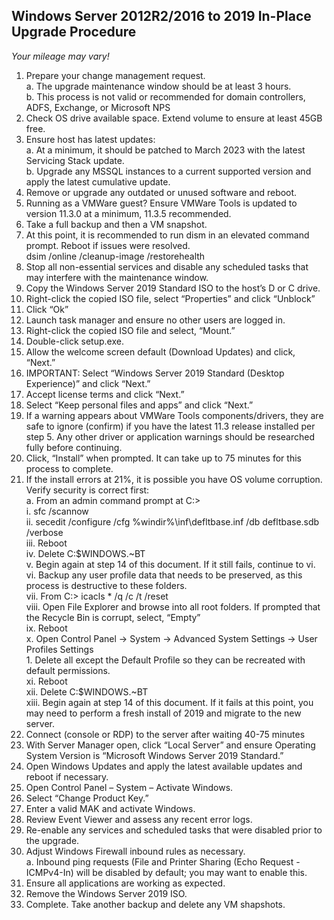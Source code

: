 ## Windows Server 2012R2/2016 to 2019 In-Place Upgrade Procedure  
*Your mileage may vary!*  
  
1.	Prepare your change management request.  
    a.	The upgrade maintenance window should be at least 3 hours.  
    b.	This process is not valid or recommended for domain controllers, ADFS, Exchange, or Microsoft NPS  
2.	Check OS drive available space.  Extend volume to ensure at least 45GB free.  
3.	Ensure host has latest updates:  
    a.	At a minimum, it should be patched to March 2023 with the latest Servicing Stack update.  
    b.	Upgrade any MSSQL instances to a current supported version and apply the latest cumulative update.  
4.	Remove or upgrade any outdated or unused software and reboot.  
5.	Running as a VMWare guest?  Ensure VMWare Tools is updated to version 11.3.0 at a minimum, 11.3.5 recommended.  
6.	Take a full backup and then a VM snapshot.  
7.	At this point, it is recommended to run dism in an elevated command prompt. Reboot if issues were resolved.  
    dsim /online /cleanup-image /restorehealth  
8.	Stop all non-essential services and disable any scheduled tasks that may interfere with the maintenance window.  
9.	Copy the Windows Server 2019 Standard ISO to the host’s D or C drive.  
10.	Right-click the copied ISO file, select “Properties” and click “Unblock”  
11.	Click “Ok”  
12.	Launch task manager and ensure no other users are logged in.  
13.	Right-click the copied ISO file and select, “Mount.”  
14.	Double-click setup.exe.  
15.	Allow the welcome screen default (Download Updates) and click, “Next.”  
16.	IMPORTANT: Select “Windows Server 2019 Standard (Desktop Experience)” and click “Next.”  
17.	Accept license terms and click “Next.”  
18.	Select “Keep personal files and apps” and click “Next.”  
19.	If a warning appears about VMWare Tools components/drivers, they are safe to ignore (confirm) if you have the latest 11.3 release installed per step 5.  Any other driver or application warnings should be researched fully before continuing.  
20.	Click, “Install” when prompted.  It can take up to 75 minutes for this process to complete.  
21.	If the install errors at 21%, it is possible you have OS volume corruption.  Verify security is correct first:  
    a.	From an admin command prompt at C:\>  
        i.	sfc /scannow  
        ii.	secedit /configure /cfg %windir%\inf\defltbase.inf /db defltbase.sdb /verbose  
        iii.	Reboot  
        iv.	Delete C:\$WINDOWS.~BT  
        v.	Begin again at step 14 of this document.  If it still fails, continue to vi.  
        vi.	Backup any user profile data that needs to be preserved, as this process is destructive to these folders.  
        vii.	From C:\> icacls * /q /c /t /reset  
        viii.	Open File Explorer and browse into all root folders.  If prompted that the Recycle Bin is corrupt, select, “Empty”  
        ix.	Reboot  
        x.	Open Control Panel -> System -> Advanced System Settings -> User Profiles Settings  
            1.	Delete all except the Default Profile so they can be recreated with default permissions.  
        xi.	Reboot  
        xii.	Delete C:\$WINDOWS.~BT  
        xiii.	Begin again at step 14 of this document.  If it fails at this point, you may need to perform a fresh install of 2019 and migrate to the new server.  
22.	Connect (console or RDP) to the server after waiting 40-75 minutes  
23.	With Server Manager open, click “Local Server” and ensure Operating System Version is “Microsoft Windows Server 2019 Standard.”  
24.	Open Windows Updates and apply the latest available updates and reboot if necessary.  
25.	Open Control Panel – System – Activate Windows.  
26.	Select “Change Product Key.”  
27.	Enter a valid MAK and activate Windows.  
28.	Review Event Viewer and assess any recent error logs.  
29.	Re-enable any services and scheduled tasks that were disabled prior to the upgrade.  
30.	Adjust Windows Firewall inbound rules as necessary.  
    a.	Inbound ping requests (File and Printer Sharing (Echo Request - ICMPv4-In) will be disabled by default; you may want to enable this.  
31.	Ensure all applications are working as expected.  
32.	Remove the Windows Server 2019 ISO.  
33.	Complete.  Take another backup and delete any VM shapshots.
